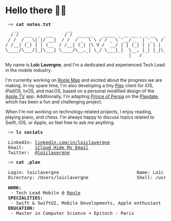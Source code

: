 # Hello there 👋🏻

<pre>
 ~> <strong>cat notes.txt</strong>
   __                  __                                      
  / /  ___  _  ___    / /  __ ___   _____ _ __ __ _ _ __   ___ 
 / /  / _ \| |/ __|  / /  / _` \ \ / / _ \ '__/ _` | '_ \ / _ \
/ /__| (_) | | (__  / /__| (_| |\ V /  __/ | | (_| | | | |  __/
\____/\___/|_|\___| \____/\__,_| \_/ \___|_|  \__, |_| |_|\___|
                                              |___/            
</pre>

My name is **Loïc Lavergne**, and I'm a dedicated and experienced Tech Lead in the mobile industry.
 
I'm currently working on [Roole Map](https://apps.apple.com/app/id1621923838) and excited about the progress we are making. In my spare time, I'm also developing a tiny [Plex](https://plex.tv) client for iOS, iPadOS, tvOS, and macOS, based on a personal modified design of the [Apple TV](https://www.apple.com/apple-tv-app/) app. Additionally, I'm adapting [Prince of Persia](https://github.com/jmechner/Prince-of-Persia-Apple-II) on the [Playdate](https://play.date), which has been a fun and challenging project.

When I'm not working on technology-related projects, I enjoy reading, playing piano, and chess. I'm always happy to discuss topics related to Swift, iOS, or Apple, so feel free to ask me anything.
 
<pre>
 ~> <strong>ls socials</strong>

 LinkedIn: <a href="https://linkedin.com/in/loiclavergne">linkedin.com/in/loiclavergne</a>
 Email:    <a href="mailto:twofold.wallow02@icloud.com">iCloud Hide My Email</a>
 Twitter:  <a href="https://twitter.com/loiclavergne">@loiclavergne</a>
</pre>

<pre>
 ~> <strong>cat .plan</strong>
 
 Login: loiclavergne                             Name: Loïc Lavergne
 Directory: /Users/loiclavergne                  Shell: /usr/bin/bash

 <strong>WORK:</strong>
  - Tech Lead Mobile @ <a href="https://www.roole.fr">Roole</a>
 <strong>SPECIALITIES:</strong>
  - Swift & SwiftUI, Mobile Developments, Apple enthusiast
 <strong>EDUCATION:</strong>
  - Master in Computer Science ➜ Epitech - Paris
</pre>
